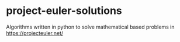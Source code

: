 # project-euler-solutions
Algorithms written in python to solve mathematical based problems in https://projecteuler.net/ 

